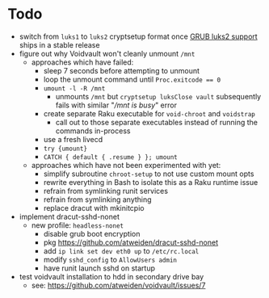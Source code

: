 Todo
====

- switch from `luks1` to `luks2` cryptsetup format once [GRUB luks2
  support][GRUB luks2 support] ships in a stable release
- figure out why Voidvault won't cleanly unmount `/mnt`
  - approaches which have failed:
    - sleep 7 seconds before attempting to unmount
    - loop the unmount command until `Proc.exitcode == 0`
    - `umount -l -R /mnt`
      - unmounts `/mnt` but `cryptsetup luksClose vault` subsequently
        fails with similar "*/mnt is busy*" error
    - create separate Raku executable for `void-chroot` and `voidstrap`
      - call out to those separate executables instead of running the
        commands in-process
    - use a fresh livecd
    - `try {umount}`
    - `CATCH { default { .resume } }; umount`
  - approaches which have not been experimented with yet:
    - simplify subroutine `chroot-setup` to not use custom mount opts
    - rewrite everything in Bash to isolate this as a Raku runtime issue
    - refrain from symlinking runit services
    - refrain from symlinking anything
    - replace dracut with mkinitcpio
- implement dracut-sshd-nonet
  - new profile: `headless-nonet`
    - disable grub boot encryption
    - pkg https://github.com/atweiden/dracut-sshd-nonet
    - add `ip link set dev eth0 up` to `/etc/rc.local`
    - modify `sshd_config` to `AllowUsers admin`
    - have runit launch sshd on startup
- test voidvault installation to hdd in secondary drive bay
  - see: https://github.com/atweiden/voidvault/issues/7

[GRUB luks2 support]: https://savannah.gnu.org/bugs/?55093
